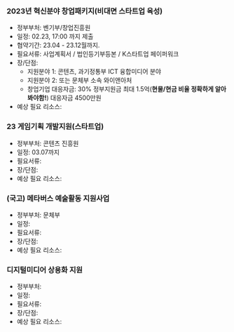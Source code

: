 ### 2023년 혁신분야 창업패키지(비대면 스타트업 육성)
- 정부부처: 벤기부/창업진흥원
- 일정: 02.23, 17:00 까지 제출
- 협약기간: 23.04 - 23.12월까지.
- 필요서류: 사업계획서 / 법인등기부등본 / K스타트업 페이퍼워크
- 장/단점: 
	- 지원분야 1: 콘텐츠, 과기정통부 ICT 융합미디어 분야
	- 지원분야 2: 또는 문체부 소속 와이앤아처
	- 창업기업 대응자금: 30% 정부지원금 최대 1.5억(**현물/현금 비율 정확하게 알아봐야함!**) 대응자금 4500만원
- 예상 필요 리소스: 

### 23 게임기획 개발지원(스타트업)
- 정부부처: 콘텐츠 진흥원
- 일정: 03.07까지
- 필요서류:
- 장/단점:
- 예상 필요 리소스:

### (국고) 메타버스 예술활동 지원사업
- 정부부처: 문체부
- 일정: 
- 필요서류:
- 장/단점:
- 예상 필요 리소스:

### 디지털미디어 상용화 지원
- 정부부처: 
- 일정: 
- 필요서류:
- 장/단점:
- 예상 필요 리소스: